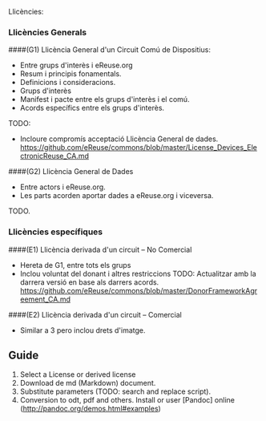 Llicències:

### Llicències Generals

####(G1) Llicència General d'un Circuit Comú de Dispositius:

* Entre grups d'interès i eReuse.org
* Resum i principis fonamentals.
* Definicions i consideracions.
* Grups d'interès
* Manifest i pacte entre els grups d'interès i el comú.
* Acords específics entre els grups d'interès.

TODO:
* Incloure compromís acceptació Llicència General de dades.
https://github.com/eReuse/commons/blob/master/License_Devices_ElectronicReuse_CA.md

####(G2) Llicència General de Dades

* Entre actors i eReuse.org.
* Les parts acorden aportar dades a eReuse.org i viceversa.

TODO.

### Llicències específiques

####(E1) Llicència derivada d'un circuit – No Comercial
* Hereta de G1, entre tots els grups
* Inclou voluntat del donant i altres restriccions
TODO: Actualitzar amb la darrera versió en base als darrers acords.
https://github.com/eReuse/commons/blob/master/DonorFrameworkAgreement_CA.md

####(E2) Llicència derivada d'un circuit – Comercial
* Similar a 3 pero inclou drets d'imatge.

## Guide
1.  Select a License or derived license
2.  Download de md (Markdown) document.
3.  Substitute parameters (TODO: search and replace script).
4.  Conversion to odt, pdf and others. Install or user [Pandoc] online (http://pandoc.org/demos.html#examples)

